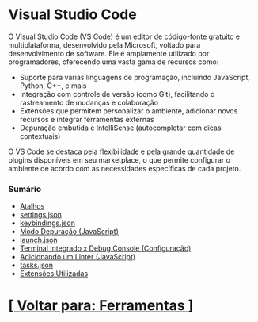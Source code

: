 # Visual Studio Code

O Visual Studio Code (VS Code) é um editor de código-fonte gratuito e multiplataforma, desenvolvido pela Microsoft, voltado para desenvolvimento de software. Ele é amplamente utilizado por programadores, oferecendo uma vasta gama de recursos como:

- Suporte para várias linguagens de programação, incluindo JavaScript, Python, C++, e mais
- Integração com controle de versão (como Git), facilitando o rastreamento de mudanças e colaboração
- Extensões que permitem personalizar o ambiente, adicionar novos recursos e integrar ferramentas externas
- Depuração embutida e IntelliSense (autocompletar com dicas contextuais)

O VS Code se destaca pela flexibilidade e pela grande quantidade de plugins disponíveis em seu marketplace, o que permite configurar o ambiente de acordo com as necessidades específicas de cada projeto.

### Sumário

- [Atalhos](./2-atalhos.md)
- [settings.json](./3-settings-json.md)
- [keybindings.json](./4-keybindings-json.md)
- [Modo Depuração (JavaScript)](./5-modo-depuracao-javascript.md)
- [launch.json](./6-launch-json.md)
- [Terminal Integrado x Debug Console (Configuração)](./7-terminal-integrado-x-debug-console-configuracao.md)
- [Adicionando um Linter (JavaScript)](./8-adicionando-linter-javascript.md)
- [tasks.json](./9-tasks-json.md)
- [Extensões Utilizadas](./10-extensoes-utilizadas.md)

# [[ Voltar para: Ferramentas ]](../ferramentas.md)